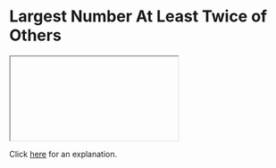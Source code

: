 # Largest Number At Least Twice of Others 

<iframe></iframe>

Click [here](Explanation.md) for an explanation.

